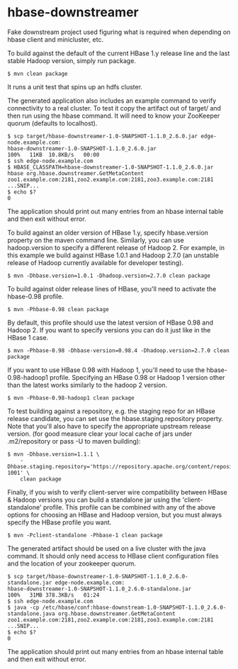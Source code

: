 hbase-downstreamer
==================

Fake downstream project used figuring what is required when depending on hbase client and minicluster, etc.

To build against the default of the current HBase 1.y release line and the last stable Hadoop
version, simply run package.

    $ mvn clean package

It runs a unit test that spins up an hdfs cluster.

The generated application also includes an example command to verify connectivity to a real cluster.
To test it copy the artifact out of target/ and then run using the hbase command. It will need to know
your ZooKeeper quorum (defaults to localhost).

    $ scp target/hbase-downstreamer-1.0-SNAPSHOT-1.1.0_2.6.0.jar edge-node.example.com:
    hbase-downstreamer-1.0-SNAPSHOT-1.1.0_2.6.0.jar                                                                                                                           100%   11KB  10.8KB/s   00:00
    $ ssh edge-node.example.com
    $ HBASE_CLASSPATH=hbase-downstreamer-1.0-SNAPSHOT-1.1.0_2.6.0.jar hbase org.hbase.downstreamer.GetMetaContent zoo1.example.com:2181,zoo2.example.com:2181,zoo3.example.com:2181
    ...SNIP...
    $ echo $?
    0


The application should print out many entries from an hbase internal table and then exit without error.

To build against an older version of HBase 1.y, specify hbase.version property on the maven
command line. Similarly, you can use hadoop.version to specify a different release of Hadoop 2.
For example, in this example we build against HBase 1.0.1 and Hadoop 2.7.0 (an unstable release of
Hadoop currently available for developer testing).

    $ mvn -Dhbase.version=1.0.1 -Dhadoop.version=2.7.0 clean package

To build against older release lines of HBase, you'll need to activate the hbase-0.98 profile.

    $ mvn -Phbase-0.98 clean package

By default, this profile should use the latest version of HBase 0.98 and Hadoop 2. If you want to specify
versions you can do it just like in the HBase 1 case.

    $ mvn -Phbase-0.98 -Dhbase-version=0.98.4 -Dhadoop.version=2.7.0 clean package

If you want to use HBase 0.98 with Hadoop 1, you'll need to use the hbase-0.98-hadoop1 profile.
Specifying an HBase 0.98 or Hadoop 1 version other than the latest works similarly to the
hadoop 2 version.

    $ mvn -Phbase-0.98-hadoop1 clean package

To test building against a repository, e.g. the staging repo for an HBase release candidate, you can
set use the hbase.staging.repository property. Note that you'll also have to specify the appropriate
upstream release version. (for good measure clear your local cache of jars under .m2/repository or
pass -U to maven building):

    $ mvn -Dhbase.version=1.1.1 \
        -Dhbase.staging.repository='https://repository.apache.org/content/repositories/orgapachehbase-1001' \
        clean package

Finally, if you wish to verify client-server wire compatibility between HBase & Hadoop versions you can
build a standalone jar using the 'client-standalone' profile. This profile can be combined with any of the
above options for choosing an HBase and Hadoop version, but you must always specify the HBase profile
you want.

    $ mvn -Pclient-standalone -Phbase-1 clean package

The generated artifact should be used on a live cluster with the java command. It should only need
access to HBase client configuration files and the location of your zookeeper quorum.

    $ scp target/hbase-downstreamer-1.0-SNAPSHOT-1.1.0_2.6.0-standalone.jar edge-node.example.com:
    hbase-downstreamer-1.0-SNAPSHOT-1.1.0_2.6.0-standalone.jar                                                                                                                100%   31MB 378.3KB/s   01:24
    $ ssh edge-node.example.com
    $ java -cp /etc/hbase/conf:hbase-downstream-1.0-SNAPSHOT-1.1.0_2.6.0-standalone.java org.hbase.downstreamer.GetMetaContent zoo1.example.com:2181,zoo2.example.com:2181,zoo3.example.com:2181
    ...SNIP...
    $ echo $?
    0

The application should print out many entries from an hbase internal table and then exit without error.

